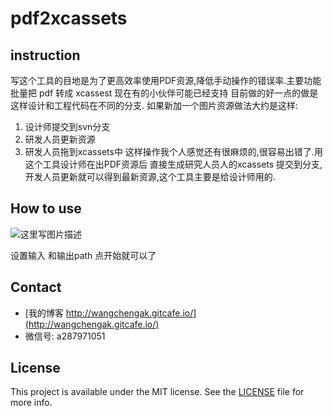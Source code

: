 # pdf2xcassets
## instruction
写这个工具的目地是为了更高效率使用PDF资源,降低手动操作的错误率.主要功能 批量把 pdf 转成 xcassest
现在有的小伙伴可能已经支持 目前做的好一点的做是这样设计和工程代码在不同的分支.
如果新加一个图片资源做法大约是这样:
 1. 设计师提交到svn分支
 2. 研发人员更新资源
 3. 研发人员拖到xcassets中
这样操作我个人感觉还有很麻烦的,很容易出错了.用这个工具设计师在出PDF资源后 直接生成研究人员人的xcassets 提交到分支,开发人员更新就可以得到最新资源,这个工具主要是给设计师用的.

## How to use
![这里写图片描述](http://img.blog.csdn.net/20160320120843970)

设置输入 和输出path 点开始就可以了



## Contact

- [我的博客 http://wangchengak.gitcafe.io/](http://wangchengak.gitcafe.io/)
- 微信号: a287971051

## License

This project is available under the MIT license. See the [LICENSE](LICENSE) file for more info.


